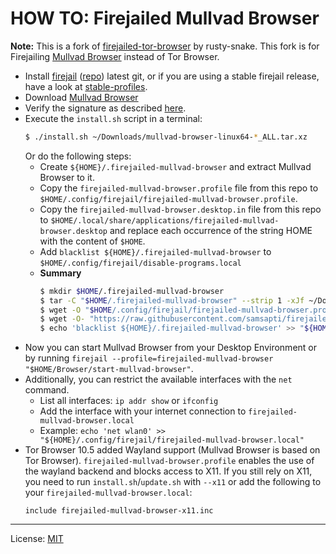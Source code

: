# HOW TO: Firejailed Mullvad Browser

**Note:** This is a fork of [firejailed-tor-browser](https://github.com/rusty-snake/firejailed-tor-browser)
by rusty-snake. This fork is for Firejailing [Mullvad Browser](https://mullvad.net/browser) instead of Tor Browser.

  * Install [firejail](https://firejail.wordpress.com/) ([repo](https://github.com/netblue30/firejail)) latest git, or if you are using a stable firejail release,
    have a look at [stable-profiles](stable-profiles).
  * Download [Mullvad Browser](https://mullvad.net/download/browser)
  * Verify the signature as described [here](https://mullvad.net/en/help/verifying-mullvad-browser-signature).
  * Execute the `install.sh` script in a terminal:
    ```bash
    $ ./install.sh ~/Downloads/mullvad-browser-linux64-*_ALL.tar.xz
    ```
    Or do the following steps:
    * Create `${HOME}/.firejailed-mullvad-browser` and extract Mullvad Browser to it.
    * Copy the `firejailed-mullvad-browser.profile` file from this repo to `$HOME/.config/firejail/firejailed-mullvad-browser.profile`.
    * Copy the `firejailed-mullvad-browser.desktop.in` file from this repo to `$HOME/.local/share/applications/firejailed-mullvad-browser.desktop` and replace each occurrence of the string HOME with the content of `$HOME`.
    * Add `blacklist ${HOME}/.firejailed-mullvad-browser` to `$HOME/.config/firejail/disable-programs.local`
    * **Summary**
      ```bash
      $ mkdir $HOME/.firejailed-mullvad-browser
      $ tar -C "$HOME/.firejailed-mullvad-browser" --strip 1 -xJf ~/Downloads/mullvad-browser-linux64-*_ALL.tar.xz
      $ wget -O "$HOME/.config/firejail/firejailed-mullvad-browser.profile" "https://raw.githubusercontent.com/samsapti/firejailed-mullvad-browser/master/firejailed-mullvad-browser.profile"
      $ wget -O- "https://raw.githubusercontent.com/samsapti/firejailed-mullvad-browser/master/firejailed-mullvad-browser.desktop.in" | sed "s;HOME;$HOME;g" > "$HOME/.local/share/applications/firejailed-mullvad-browser.desktop"
      $ echo 'blacklist ${HOME}/.firejailed-mullvad-browser' >> "${HOME}/.config/firejail/disbale-programs.local"
      ```
  * Now you can start Mullvad Browser from your Desktop Environment or by running `firejail --profile=firejailed-mullvad-browser "$HOME/Browser/start-mullvad-browser"`.
  * Additionally, you can restrict the available interfaces with the `net` command.
    * List all interfaces: `ip addr show` or `ifconfig`
    * Add the interface with your internet connection to `firejailed-mullvad-browser.local`
    * Example: `echo 'net wlan0' >> "${HOME}/.config/firejail/firejailed-mullvad-browser.local"`
  * Tor Browser 10.5 added Wayland support (Mullvad Browser is based on Tor Browser). `firejailed-mullvad-browser.profile` enables the use of the wayland backend and blocks access to X11.
    If you still rely on X11, you need to run `install.sh`/`update.sh` with `--x11` or add the following to your `firejailed-mullvad-browser.local`:
    ```
    include firejailed-mullvad-browser-x11.inc
    ```

--------------------

License: [MIT](LICENSE)

